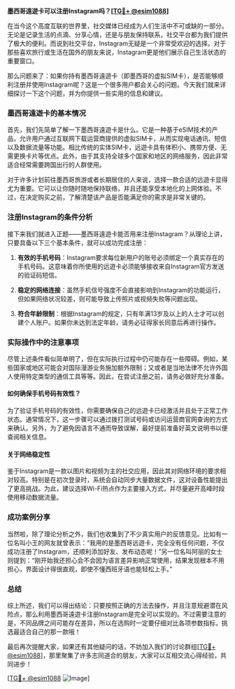 **墨西哥遠遊卡可以注册Instagram吗？[[TG💪+ @esim1088](https://t.me/s/esim1088)]**

在当今这个高度互联的世界里，社交媒体已经成为人们生活中不可或缺的一部分。无论是记录生活的点滴、分享心情，还是与朋友保持联系，社交平台都为我们提供了极大的便利。而说到社交平台，Instagram无疑是一个非常受欢迎的选择。对于那些喜欢旅行或生活在国外的朋友来说，Instagram更是他们展示自己生活状态的重要窗口。

那么问题来了：如果你持有墨西哥遠遊卡（即墨西哥的虚拟SIM卡），是否能够顺利注册并使用Instagram呢？这是一个很多用户都会关心的问题。今天我们就来详细探讨一下这个问题，并为你提供一些实用的信息和建议。

### 墨西哥遠遊卡的基本情况

首先，我们先简单了解一下墨西哥遠遊卡是什么。它是一种基于eSIM技术的产品，允许用户通过互联网下载运营商提供的虚拟SIM卡，从而实现电话通讯、短信以及数据流量等功能。相比传统的实体SIM卡，远遊卡具有体积小、携带方便、无需更换卡片等优点。此外，由于其支持全球多个国家和地区的网络服务，因此非常适合经常需要跨国出行的人群使用。

对于许多计划前往墨西哥旅游或者长期居住的人来说，选择一款合适的远遊卡显得尤为重要。它可以让你随时随地保持联络，并且还能享受本地化的上网体验。不过，在决定购买之前，了解清楚该产品是否能满足你的需求是非常关键的。

### 注册Instagram的条件分析

接下来我们就进入正题——墨西哥遠遊卡能否用来注册Instagram？从理论上讲，只要具备以下三个基本条件，就可以成功完成注册：

1. **有效的手机号码**：Instagram要求每位新用户的账号必须绑定一个真实存在的手机号码。这意味着你所使用的远遊卡必须能够接收来自Instagram官方发送的验证码短信。
   
2. **稳定的网络连接**：虽然手机信号强度不会直接影响到Instagram的功能运行，但如果网络状况较差，则可能导致上传照片或视频失败等问题出现。

3. **符合年龄限制**：根据Instagram的规定，只有年满13岁及以上的人士才可以创建个人账户。如果你未达到法定年龄，请务必征得家长同意后再进行操作。

### 实际操作中的注意事项

尽管上述条件看似简单明了，但在实际执行过程中仍可能存在一些障碍。例如，某些国家或地区可能会对国际漫游业务施加额外限制；又或者是当地法律不允许外国人使用特定类型的通信工具等等。因此，在尝试注册之前，请务必做好充分准备。

#### 如何确保手机号码有效性？

为了验证手机号码的有效性，你需要确保自己的远遊卡已经激活并且处于正常工作状态。通常情况下，这一步骤可以通过拨打测试号码或访问运营商官网查询的方式来确认。另外，为了避免因语言不通而导致误解，最好提前准备好英文说明书以便查阅相关信息。

#### 关于网络稳定性

鉴于Instagram是一款以图片和视频为主的社交应用，因此其对网络环境的要求相对较高。特别是在初次登录时，系统会自动同步大量数据文件，这对设备性能提出了更高挑战。为此，建议选择Wi-Fi热点作为主要接入方式，并尽量避开高峰时段使用移动数据流量。

### 成功案例分享

当然啦，除了理论分析之外，我们也收集到了不少真实用户的反馈意见。比如有一位名叫小王的网友就曾表示：“我用的是墨西哥远遊卡，完全没有任何问题，不仅成功注册了Instagram，还顺利添加好友、发布动态呢！”另一位名叫阿丽的女士则提到：“刚开始我还担心会不会因为语言差异影响正常使用，结果发现根本不用担心，界面设计得很直观，即使不懂西班牙语也能轻松上手。”

### 总结

综上所述，我们可以得出结论：只要按照正确的方法去操作，并且注意规避潜在风险点，那么利用墨西哥遠遊卡注册Instagram是完全可以实现的。不过需要注意的是，不同品牌之间可能存在差异，所以在选购时一定要仔细对比各项参数指标，挑选最适合自己的那一款哦！

最后再次提醒大家，如果还有其他疑问的话，不妨加入我们的讨论群组[[TG💪+ @esim1088](https://t.me/s/esim1088)]，那里聚集了许多志同道合的朋友，大家可以互相交流心得经验，共同进步！

[[TG💪+ @esim1088](https://t.me/s/esim1088) ![Image](https://i.postimg.cc/4NQfJmqS/Snipaste-2025-05-13-00-14-12.png)]